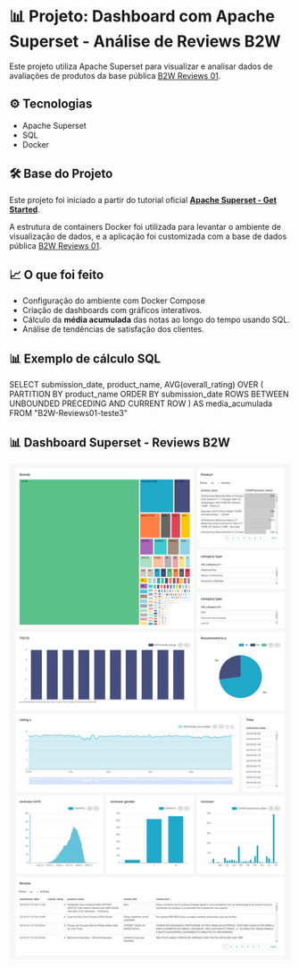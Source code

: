 # 📊 Projeto: Dashboard com Apache Superset - Análise de Reviews B2W

Este projeto utiliza Apache Superset para visualizar e analisar dados de avaliações de produtos da base pública [B2W Reviews 01](https://github.com/americanas-tech/b2w-reviews01).

## ⚙️ Tecnologias
- Apache Superset
- SQL
- Docker

## 🛠️ Base do Projeto

Este projeto foi iniciado a partir do tutorial oficial **[Apache Superset - Get Started](https://superset.apache.org/docs/installation/installing-superset-using-docker-compose/)**.

A estrutura de containers Docker foi utilizada para levantar o ambiente de visualização de dados, e a aplicação foi customizada com a base de dados pública [B2W Reviews 01](https://github.com/americanas-tech/b2w-reviews01).

## 📈 O que foi feito
- Configuração do ambiente com Docker Compose 
- Criação de dashboards com gráficos interativos.
- Cálculo da **média acumulada** das notas ao longo do tempo usando SQL.
- Análise de tendências de satisfação dos clientes.

## 📊 Exemplo de cálculo SQL
SELECT
  submission_date,
  product_name,
  AVG(overall_rating) OVER (
    PARTITION BY product_name
    ORDER BY submission_date
    ROWS BETWEEN UNBOUNDED PRECEDING AND CURRENT ROW
  ) AS media_acumulada
FROM "B2W-Reviews01-teste3"

## 📊 Dashboard Superset - Reviews B2W

![Dashboard de reviews B2W](img/b-2-w-reviews-01-dashboard-2025-05-15T16-54-04.394Z.jpg)
